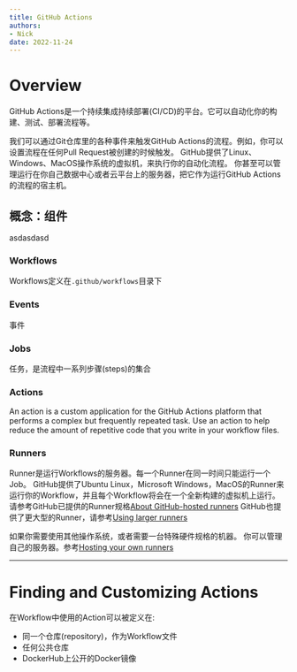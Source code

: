 ```yaml
---
title: GitHub Actions
authors:
- Nick
date: 2022-11-24
---
```


# Overview

GitHub Actions是一个持续集成持续部署(CI/CD)的平台。它可以自动化你的构建、测试、部署流程等。

我们可以通过Git仓库里的各种事件来触发GitHub Actions的流程。例如，你可以设置流程在任何Pull Request被创建的时候触发。
GitHub提供了Linux、Windows、MacOS操作系统的虚拟机，来执行你的自动化流程。
你甚至可以管理运行在你自己数据中心或者云平台上的服务器，把它作为运行GitHub Actions的流程的宿主机。

## 概念：组件

asdasdasd

### Workflows

Workflows定义在`.github/workflows`目录下

### Events

事件

### Jobs

任务，是流程中一系列步骤(steps)的集合

### Actions

An action is a custom application for the GitHub Actions platform that performs a complex but frequently repeated task.
Use an action to help reduce the amount of repetitive code that you write in your workflow files.

### Runners

Runner是运行Workflows的服务器。每一个Runner在同一时间只能运行一个Job。
GitHub提供了Ubuntu Linux，Microsoft Windows，MacOS的Runner来运行你的Workflow，并且每个Workflow将会在一个全新构建的虚拟机上运行。
请参考GitHub已提供的Runner规格[About GitHub-hosted runners](https://docs.github.com/en/actions/using-github-hosted-runners/about-github-hosted-runners)
GitHub也提供了更大型的Runner，请参考[Using larger runners](https://docs.github.com/en/actions/using-github-hosted-runners/using-larger-runners)

如果你需要使用其他操作系统，或者需要一台特殊硬件规格的机器。
你可以管理自己的服务器。参考[Hosting your own runners](https://docs.github.com/en/actions/hosting-your-own-runners)


- - -

# Finding and Customizing Actions

在Workflow中使用的Action可以被定义在:

* 同一个仓库(repository)，作为Workflow文件
* 任何公共仓库
* DockerHub上公开的Docker镜像

